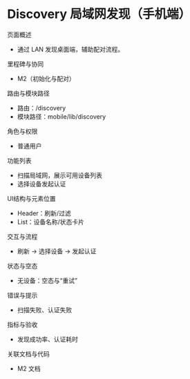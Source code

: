 # Discovery 局域网发现（手机端）

页面概述
- 通过 LAN 发现桌面端，辅助配对流程。

里程碑与协同
- M2（初始化与配对）

路由与模块路径
- 路由：/discovery
- 模块路径：mobile/lib/discovery

角色与权限
- 普通用户

功能列表
- 扫描局域网，展示可用设备列表
- 选择设备发起认证

UI结构与元素位置
- Header：刷新/过滤
- List：设备名称/状态卡片

交互与流程
- 刷新 → 选择设备 → 发起认证

状态与空态
- 无设备：空态与“重试”

错误与提示
- 扫描失败、认证失败

指标与验收
- 发现成功率、认证耗时

关联文档与代码
- M2 文档